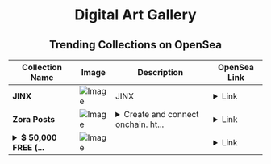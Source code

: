 <div align="center">

# Digital Art Gallery

## Trending Collections on OpenSea

| Collection Name                       | Image                                                                                     | Description                       | OpenSea Link                                                                                          |
|---------------------------------------|-------------------------------------------------------------------------------------------|-----------------------------------|--------------------------------------------------------------------------------------------------------|
| **JINX** | ![Image](https://i.seadn.io/s/raw/files/12116d25e7703d0ff1c4e66d28ee217f.png?w=500&auto=format?w=200&auto=format) | JINX  | <details><summary>Link</summary>[JINX](https://opensea.io/collection/jinx-21)</details> |
| **Zora Posts** | ![Image](https://i.seadn.io/s/raw/files/080c8b87c780eeaa6e3c4a31941d1d44.jpg?w=500&auto=format?w=200&auto=format) | <details><summary>Create and connect onchain. ht...</summary>Create and connect onchain. https://zora.co</details> | <details><summary>Link</summary>[Zora Posts](https://opensea.io/collection/zora-posts-11343)</details> |
| **<details><summary>$ 50,000 FREE (...</summary>$ 50,000 FREE (mebounty.io)</details>** | ![Image](https://i.seadn.io/s/raw/files/b6a050afa2fcdb87373d0ae4122e0190.png?w=500&auto=format?w=200&auto=format) |  | <details><summary>Link</summary>[$ 50,000 FREE (mebounty.io)](https://opensea.io/collection/50000-free-mebounty-io-2310)</details> |

</div>